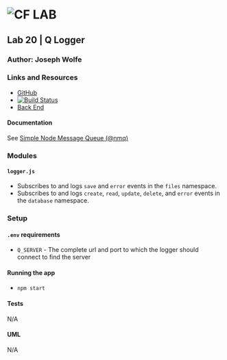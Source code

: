 ![CF](http://i.imgur.com/7v5ASc8.png) LAB
=================================================

## Lab 20 | Q Logger

### Author: Joseph Wolfe

### Links and Resources
* [GitHub](https://github.com/charmedsatyr-401-advanced-javascript/q-logger)
* [![Build Status](https://travis-ci.org/charmedsatyr-401-advanced-javascript/q-logger.svg?branch=master)](https://travis-ci.org/charmedsatyr-401-advanced-javascript/q-logger)
* [Back End](http://q-logger-cs.azurewebsites.net)

#### Documentation
See [Simple Node Message Queue (@nmq)](https://www.npmjs.com/package/@nmq/q)

### Modules
#### `logger.js`
* Subscribes to and logs `save` and `error` events in the `files` namespace.
* Subscribes to and logs `create`, `read`, `update`, `delete`, and `error` events in the `database` namespace.

### Setup
#### `.env` requirements
* `Q_SERVER` - The complete url and port to which the logger should connect to find the server

#### Running the app
* `npm start`

#### Tests
N/A

#### UML
N/A
